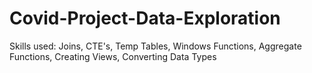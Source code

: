 # Covid-Project-Data-Exploration
Skills used: Joins, CTE's, Temp Tables, Windows Functions, Aggregate Functions, Creating Views, Converting Data Types
